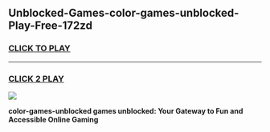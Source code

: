 
## Unblocked-Games-color-games-unblocked-Play-Free-172zd
<h3>
<a href="https://premium76.site?title=color-games-unblocked&ref=21A">CLICK TO PLAY</a></h3>
<hr>

<h3>
<a href="https://premium76.site?title=color-games-unblocked&ref=21A">CLICK 2 PLAY</a>
  
</h3>

<a href="https://premium76.site?title=color-games-unblocked&ref=21A"><img src="https://clearcache.store/games.png"></a>


**color-games-unblocked games unblocked: Your Gateway to Fun and Accessible Online Gaming**

